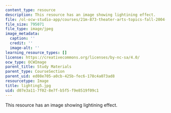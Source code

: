 ```yaml
---
content_type: resource
description: This resource has an image showing lightining effect.
file: /ol-ocw-studio-app/courses/21m-873-theater-arts-topics-fall-2004-january-iap-2005/d07e3a117f028e7fb5f5f9e8519f09c1_lighting5.jpg
file_size: 795071
file_type: image/jpeg
image_metadata:
  caption: ''
  credit: ''
  image-alt: ''
learning_resource_types: []
license: https://creativecommons.org/licenses/by-nc-sa/4.0/
ocw_type: OCWImage
parent_title: Study Materials
parent_type: CourseSection
parent_uid: ed08e705-a0cb-425b-fec6-178c4a073ad8
resourcetype: Image
title: lighting5.jpg
uid: d07e3a11-7f02-8e7f-b5f5-f9e8519f09c1
---
```

This resource has an image showing lightining effect.